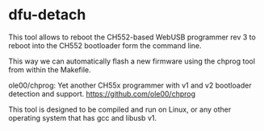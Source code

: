 # dfu-detach

This tool allows to reboot the CH552-based WebUSB programmer rev 3 to reboot
into the CH552 bootloader form the command line.

This way we can automatically flash a new firmware using the chprog tool from
within the Makefile.

ole00/chprog: Yet another CH55x programmer with v1 and v2 bootloader detection and support.
https://github.com/ole00/chprog

This tool is designed to be compiled and run on Linux, or any other operating system that has gcc and libusb v1.
